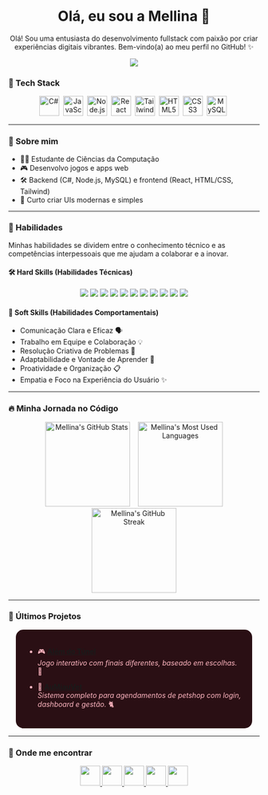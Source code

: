 <h1 align="center">
  Olá, eu sou a Mellina 🌸
</h1>

<p align="center">
  Olá! Sou uma entusiasta do desenvolvimento fullstack com paixão por criar experiências digitais vibrantes. Bem-vindo(a) ao meu perfil no GitHub! ✨
</p>

<p align="center">
  <img src="https://readme-typing-svg.herokuapp.com/?color=FFB6C1&center=true&vCenter=true&lines=Desenvolvedora+Fullstack;🌸+C%23,+JS+e+Node.js;🌸+React,+API+e+UI/UX;🌸+Ship+it+🚀" />
</p>


### 🌸 Tech Stack
<div align="center">
  <img src="https://cdn.jsdelivr.net/gh/devicons/devicon/icons/csharp/csharp-original.svg" width="40" alt="C#" />  
  <img src="https://cdn.jsdelivr.net/gh/devicons/devicon/icons/javascript/javascript-original.svg" width="40" alt="JavaScript" />  
  <img src="https://cdn.jsdelivr.net/gh/devicons/devicon/icons/nodejs/nodejs-original.svg" width="40" alt="Node.js" />  
  <img src="https://cdn.jsdelivr.net/gh/devicons/devicon/icons/react/react-original.svg" width="40" alt="React" />  
  <img src="https://cdn.jsdelivr.net/gh/devicons/devicon/icons/tailwindcss/tailwindcss-plain.svg" width="40" alt="Tailwind CSS" />  
  <img src="https://cdn.jsdelivr.net/gh/devicons/devicon/icons/html5/html5-original.svg" width="40" alt="HTML5" />  
  <img src="https://cdn.jsdelivr.net/gh/devicons/devicon/icons/css3/css3-original.svg" width="40" alt="CSS3" />  
  <img src="https://cdn.jsdelivr.net/gh/devicons/devicon/icons/mysql/mysql-original.svg" width="40" alt="MySQL" />  
</div>

---

### 🎀 Sobre mim

- 👩‍💻 Estudante de Ciências da Computação  
- 🎮 Desenvolvo jogos e apps web  
- 🛠️ Backend (C#, Node.js, MySQL) e frontend (React, HTML/CSS, Tailwind)  
- 🎨 Curto criar UIs modernas e simples  

---

### 🌸 Habilidades

Minhas habilidades se dividem entre o conhecimento técnico e as competências interpessoais que me ajudam a colaborar e a inovar.

#### 🛠️ Hard Skills (Habilidades Técnicas)

<div align="center">
  <img src="https://img.shields.io/badge/-C%23-FFB6C1?style=for-the-badge&logo=c-sharp&logoColor=white" />
  <img src="https://img.shields.io/badge/-JavaScript-FF69B4?style=for-the-badge&logo=javascript&logoColor=white" />
  <img src="https://img.shields.io/badge/-Node.js-FFB6C1?style=for-the-badge&logo=node.js&logoColor=white" />
  <img src="https://img.shields.io/badge/-React-FF69B4?style=for-the-badge&logo=react&logoColor=white" />
  <img src="https://img.shields.io/badge/-HTML5-FFB6C1?style=for-the-badge&logo=html5&logoColor=white" />
  <img src="https://img.shields.io/badge/-CSS3-FF69B4?style=for-the-badge&logo=css3&logoColor=white" />
  <img src="https://img.shields.io/badge/-TailwindCSS-FFB6C1?style=for-the-badge&logo=tailwindcss&logoColor=white" />
  <img src="https://img.shields.io/badge/-APIs-FF69B4?style=for-the-badge&logo=graphql&logoColor=white" /> <!-- Usei GraphQL como ícone genérico para API -->
  <img src="https://img.shields.io/badge/-MySQL-FFB6C1?style=for-the-badge&logo=mysql&logoColor=white" />
  <img src="https://img.shields.io/badge/-UI%2FUX%20Design-FF69B4?style=for-the-badge&logo=figma&logoColor=white" /> <!-- Usei Figma como ícone para UI/UX -->
  <img src="https://img.shields.io/badge/-L%C3%B3gica%20de%20Programa%C3%A7%C3%A3o-FFB6C1?style=for-the-badge&logo=logic&logoColor=white" /> <!-- Ícone genérico para lógica -->
</div>

#### 🤝 Soft Skills (Habilidades Comportamentais)

- Comunicação Clara e Eficaz 🗣️
- Trabalho em Equipe e Colaboração 💡
- Resolução Criativa de Problemas 🤔
- Adaptabilidade e Vontade de Aprender 🌱
- Proatividade e Organização 📋
- Empatia e Foco na Experiência do Usuário ✨

---

### 🔥 Minha Jornada no Código

<div align="center">
  <!-- GitHub Stats -->
  <img src="https://github-readme-stats.vercel.app/api?username=Mellina-ship-it&show_icons=true&title_color=FFB6C1&icon_color=FF69B4&text_color=FFFFFF&bg_color=4B1A1F&border_radius=10&border_color=5D2E46" height="170" alt="Mellina's GitHub Stats" />
     <!-- Espaço entre os cards -->
  <!-- Most Used Languages (Standard Layout) -->
  <img src="https://github-readme-stats.vercel.app/api/top-langs/?username=Mellina-ship-it&title_color=FFB6C1&icon_color=FF69B4&text_color=FFFFFF&bg_color=4B1A1F&border_radius=10&border_color=5D2E46" height="170" alt="Mellina's Most Used Languages" />
  <br/> <!-- Quebra de linha para a Streak -->
  <!-- GitHub Streak -->
  <img src="https://github-readme-streak-stats.herokuapp.com/?user=Mellina-ship-it&streak_theme=pink&dates=FFB6C1&currStreakLabel=FF69B4&fire=FF1493&ring=FF69B4&sideLabels=FFB6C1&currStreakNum=FFFFFF&sideNums=FFFFFF&background=4B1A1F&border=5D2E46&hide_border=true" height="170" alt="Mellina's GitHub Streak" />
</div>

---

### 🧩 Últimos Projetos
<div style="background-color: #2A0F14; padding:20px; border-radius:15px; color: #FFB6C1; margin:15px">

- 🎮 **[Além do Túnel](https://github.com/Mellina-ship-it/Alem_do_tunel)**  
  *Jogo interativo com finais diferentes, baseado em escolhas.* 🌸

- 🐾 **[AuMiauVet](https://github.com/Mellina-ship-it/AuMiauVet)**  
  *Sistema completo para agendamentos de petshop com login, dashboard e gestão.* 🐈

</div>

---

### 🌸 Onde me encontrar
<div align="center">

<a href="https://github.com/Mellina-ship-it">
  <img src="https://img.shields.io/badge/-GitHub-FF69B4?style=for-the-badge&logo=github&logoColor=white" height="40" />
</a>
<a href="https://www.linkedin.com/in/mellina-bizinoto-618081227/">
  <img src="https://img.shields.io/badge/-LinkedIn-FF69B4?style=for-the-badge&logo=linkedin&logoColor=white" height="40" />
</a>
<a href="https://www.instagram.com/mpadua__?igsh=OTh4d2N3cWRmYms5&utm_source=qr">
  <img src="https://img.shields.io/badge/-Instagram-FF69B4?style=for-the-badge&logo=instagram&logoColor=white" height="40" />
</a>
<a href="mailto:bizinoto.mellina@gmail.com">
  <img src="https://img.shields.io/badge/-Gmail-FF69B4?style=for-the-badge&logo=gmail&logoColor=white" height="40" />
</a>
<a href="https://youtube.com/@mbspadua?si=j4HN7W6gvdU3bWp1">
  <img src="https://img.shields.io/badge/-YouTube-FF69B4?style=for-the-badge&logo=youtube&logoColor=white" height="40" />
</a>

</div>


